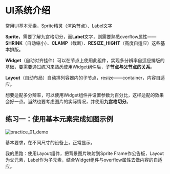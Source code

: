 # UI系统介绍
常用UI基本元素，Sprite精灵（渲染节点）、Label文字

**Sprite**，需要了解九宫格切分，而**Label**文字，则需要熟悉overflow属性——**SHRINK**（自动缩小）、**CLAMP**（截断）、**RESIZE_HIGHT**（高度自适应）这些基本排版。

**Widget**（自动对齐挂件）可以在节点上使用此组件，实现多分辨率自适应排版的基础，要需要通过练习来熟悉使用Widget组件后，**子节点与父节点的关系**。

**Layout**（自动布局）自动排列容器内的子节点，resize——container，内容自适应。

想要适配多分辨率，可以使用Widget组件并设置参数为百分比，这样适配的效果会好一点。当然也要考虑图片的实际情况，并使用**九宫格切分**。

## 练习一：使用基本元素完成如图示例

![practice_01_demo](http://obd9ssud2.bkt.clouddn.com/github/cocos-creator/ui_practice_01.gif)

基本要求，在不同尺寸的设备上，正常显示。

我的思路：使用Layout组件，把背景图片映射到Sprite Frame作公告板，Layout为父元素，Label作为子元素，结合Widget组件与overflow属性去做内容的自适应。



